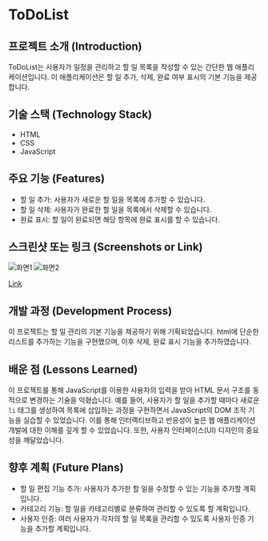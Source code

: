 # ToDoList

## 프로젝트 소개 (Introduction)
ToDoList는 사용자가 일정을 관리하고 할 일 목록을 작성할 수 있는 간단한 웹 애플리케이션입니다. 
이 애플리케이션은 할 일 추가, 삭제, 완료 여부 표시의 기본 기능을 제공합니다.

## 기술 스택 (Technology Stack)
- HTML
- CSS
- JavaScript

## 주요 기능 (Features)
- 할 일 추가: 사용자가 새로운 할 일을 목록에 추가할 수 있습니다.
- 할 일 삭제: 사용자가 완료한 할 일을 목록에서 삭제할 수 있습니다.
- 완료 표시: 할 일이 완료되면 해당 항목에 완료 표시를 할 수 있습니다.

## 스크린샷 또는 링크 (Screenshots or Link)
![화면1](https://github.com/SeokHyeon0815/todoList/assets/105362228/44139971-6ad6-431b-98b5-12fafc3b707a)
![화면2](https://github.com/SeokHyeon0815/todoList/assets/105362228/5021c694-b557-4f42-bf29-8fbb15b3c71e)

[Link](https://seokhyeon0815.github.io/todoList/)

## 개발 과정 (Development Process)
이 프로젝트는 할 일 관리의 기본 기능을 제공하기 위해 기획되었습니다. 
html에 단순한 리스트를 추가하는 기능을 구현했으며, 이후 삭제, 완료 표시 기능을 추가하였습니다.

## 배운 점 (Lessons Learned)
이 프로젝트를 통해 JavaScript를 이용한 사용자의 입력을 받아 HTML 문서 구조를 동적으로 변경하는 기술을 익혔습니다.
예를 들어, 사용자가 할 일을 추가할 때마다 새로운 `li` 태그를 생성하여 목록에 삽입하는 과정을 구현하면서 JavaScript의 DOM 조작 기능을 실습할 수 있었습니다.
이를 통해 인터랙티브하고 반응성이 높은 웹 애플리케이션 개발에 대한 이해를 깊게 할 수 있었습니다. 또한, 사용자 인터페이스(UI) 디자인의 중요성을 깨달았습니다.

## 향후 계획 (Future Plans)
- 할 일 편집 기능 추가: 사용자가 추가한 할 일을 수정할 수 있는 기능을 추가할 계획입니다.
- 카테고리 기능: 할 일을 카테고리별로 분류하여 관리할 수 있도록 할 계획입니다.
- 사용자 인증: 여러 사용자가 각자의 할 일 목록을 관리할 수 있도록 사용자 인증 기능을 추가할 계획입니다.

